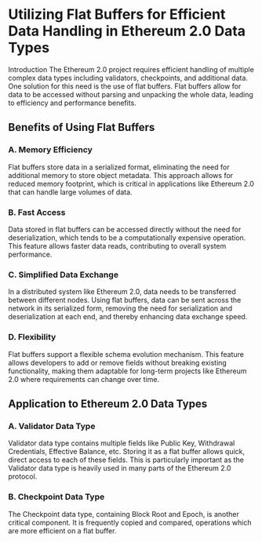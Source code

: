 # Utilizing Flat Buffers for Efficient Data Handling in Ethereum 2.0 Data Types

Introduction
The Ethereum 2.0 project requires efficient handling of multiple complex data types including validators, checkpoints, and additional data. One solution for this need is the use of flat buffers. Flat buffers allow for data to be accessed without parsing and unpacking the whole data, leading to efficiency and performance benefits.

## Benefits of Using Flat Buffers

### A. Memory Efficiency

Flat buffers store data in a serialized format, eliminating the need for additional memory to store object metadata. This approach allows for reduced memory footprint, which is critical in applications like Ethereum 2.0 that can handle large volumes of data.

### B. Fast Access

Data stored in flat buffers can be accessed directly without the need for deserialization, which tends to be a computationally expensive operation. This feature allows faster data reads, contributing to overall system performance.

### C. Simplified Data Exchange

In a distributed system like Ethereum 2.0, data needs to be transferred between different nodes. Using flat buffers, data can be sent across the network in its serialized form, removing the need for serialization and deserialization at each end, and thereby enhancing data exchange speed.

### D. Flexibility

Flat buffers support a flexible schema evolution mechanism. This feature allows developers to add or remove fields without breaking existing functionality, making them adaptable for long-term projects like Ethereum 2.0 where requirements can change over time.

## Application to Ethereum 2.0 Data Types
### A. Validator Data Type

Validator data type contains multiple fields like Public Key, Withdrawal Credentials, Effective Balance, etc. Storing it as a flat buffer allows quick, direct access to each of these fields. This is particularly important as the Validator data type is heavily used in many parts of the Ethereum 2.0 protocol.

### B. Checkpoint Data Type

The Checkpoint data type, containing Block Root and Epoch, is another critical component. It is frequently copied and compared, operations which are more efficient on a flat buffer.
